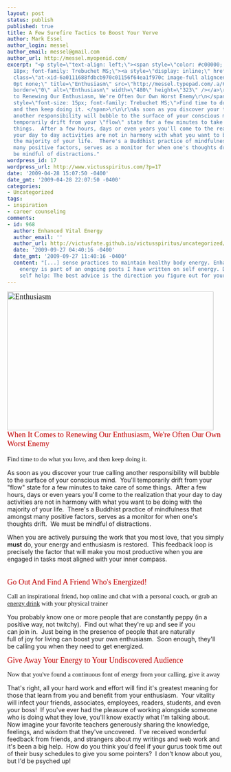 ```yaml
---
layout: post
status: publish
published: true
title: A Few Surefire Tactics to Boost Your Verve
author: Mark Essel
author_login: messel
author_email: messel@gmail.com
author_url: http://messel.myopenid.com/
excerpt: "<p style=\"text-align: left;\"><span style=\"color: #c00000; font-size:
  18px; font-family: Trebuchet MS;\"><a style=\"display: inline;\" href=\"http://www.flickr.com/photos/damongarrett/\"><img
  class=\"at-xid-6a0111688fdbcb970c01156f64ea1f970c image-full aligncenter\" style=\"border:
  0pt none;\" title=\"Enthusiasm\" src=\"http://messel.typepad.com/.a/6a0111688fdbcb970c01156f64ea1f970c-800wi\"
  border=\"0\" alt=\"Enthusiasm\" width=\"480\" height=\"323\" /></a>\r\nWhen It Comes
  to Renewing Our Enthusiasm, We're Often Our Own Worst Enemy\r\n</span>\r\n<span
  style=\"font-size: 15px; font-family: Trebuchet MS;\">Find time to do what you love,
  and then keep doing it. </span>\r\n\r\nAs soon as you discover your true calling
  another responsibility will bubble to the surface of your conscious mind.  You'll
  temporarily drift from your \"flow\" state for a few minutes to take care of some
  things.  After a few hours, days or even years you'll come to the realization that
  your day to day activities are not in harmony with what you want to be doing with
  the majority of your life.  There's a Buddhist practice of mindfulness that amongst
  many positive factors, serves as a monitor for when one's thoughts drift.  We must
  be mindful of distractions."
wordpress_id: 17
wordpress_url: http://www.victusspiritus.com/?p=17
date: '2009-04-28 15:07:50 -0400'
date_gmt: '2009-04-28 22:07:50 -0400'
categories:
- Uncategorized
tags:
- inspiration
- career counseling
comments:
- id: 968
  author: Enhanced Vital Energy
  author_email: ''
  author_url: http://victusfate.github.io/victusspiritus/uncategorized/2009/09/27/enhanced-vital-energy/
  date: '2009-09-27 04:40:16 -0400'
  date_gmt: '2009-09-27 11:40:16 -0400'
  content: "[...] sense practices to maintain healthy body energy. Enhanced vital
    energy is part of an ongoing posts I have written on self energy. Disclaimer on
    self help: The best advice is the direction you figure out for yourself. As [...]"
---
```

<p style="text-align: left;"><span style="color: #c00000; font-size: 18px; font-family: Trebuchet MS;"><a style="display: inline;" href="http://www.flickr.com/photos/damongarrett/"><img class="at-xid-6a0111688fdbcb970c01156f64ea1f970c image-full aligncenter" style="border: 0pt none;" title="Enthusiasm" src="http://messel.typepad.com/.a/6a0111688fdbcb970c01156f64ea1f970c-800wi" border="0" alt="Enthusiasm" width="480" height="323" /></a><br />
When It Comes to Renewing Our Enthusiasm, We're Often Our Own Worst Enemy<br />
</span><br />
<span style="font-size: 15px; font-family: Trebuchet MS;">Find time to do what you love, and then keep doing it. </span></p>
<p>As soon as you discover your true calling another responsibility will bubble to the surface of your conscious mind.  You'll temporarily drift from your "flow" state for a few minutes to take care of some things.  After a few hours, days or even years you'll come to the realization that your day to day activities are not in harmony with what you want to be doing with the majority of your life.  There's a Buddhist practice of mindfulness that amongst many positive factors, serves as a monitor for when one's thoughts drift.  We must be mindful of distractions.<a id="more"></a><a id="more-17"></a></p>
<p>When you are actively pursuing the work that you most love, that you simply <strong>must</strong> do, your energy and enthusiasm is restored.  This feedback loop is precisely the factor that will make you most productive when you are engaged in tasks most aligned with your inner compass.</p>
<p><span style="color: #c00000; font-size: 18px; font-family: Trebuchet MS;"><br />
</span><span style="color: #c00000; font-size: 18px; font-family: Trebuchet MS;">Go Out And Find A Friend Who's Energized!<br />
</span></p>
<p><span style="font-size: 15px; font-family: Trebuchet MS;">Call an inspirational friend, hop online and chat with a personal coach, or grab an <a href="http://www.squidoo.com/RedlinePowerRush">energy drink</a> with your physical trainer</span></p>
<p>You probably know one or more people that are constantly peppy (in a<br />
positive way, not twitchy).  Find out what they're up and see if you<br />
can join in.  Just being in the presence of people that are naturally<br />
full of joy for living can boost your own enthusiasm.  Soon enough, they'll be calling you when they need to get energized.</p>
<p><span style="color: #c00000; font-size: 18px; font-family: Trebuchet MS;">Give Away Your Energy to Your Undiscovered Audience</span></p>
<p><span style="font-size: 15px; font-family: Trebuchet MS;">Now that you've found a continuous font of energy from your calling, give it away</span></p>
<p>That's right, all your hard work and effort will find it's greatest meaning for those that learn from you and benefit from your enthusiasm.  Your vitality will infect your friends, associates, employees, readers, students, and even your boss!  If you've ever had the pleasure of working alongside someone who is doing what they love, you'll know exactly what I'm talking about.  Now imagine your favorite teachers generously sharing the knowledge, feelings, and wisdom that they've uncovered.  I've received wonderful feedback from friends, and strangers about my writings and web work and it's been a big help.  How do you think you'd feel if your gurus took time out of their busy schedules to give you some pointers?  I don't know about you, but I'd be psyched up!</p>
